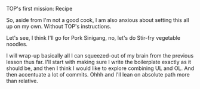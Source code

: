 TOP's first mission: Recipe

So, aside from I'm not a good cook, I am also anxious about setting 
this all up on my own. Without TOP's instructions.

Let's see, I think I'll go for Pork Sinigang, no, let's do Stir-fry 
vegetable noodles.

I will wrap-up basically all I can squeezed-out of my brain from the 
previous lesson thus far.
I'll start with making sure I write the boilerplate exactly as it should be, and then I think I would like to explore combining UL and OL. And then accentuate a lot of commits. Ohhh and I'll lean on absolute path more than relative.
